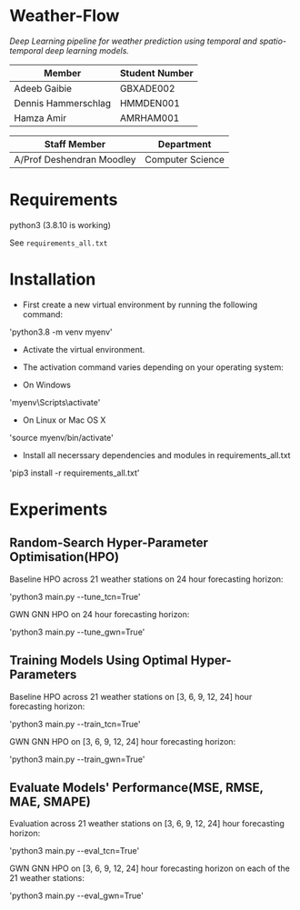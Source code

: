 # Weather-Flow

*Deep Learning pipeline for weather prediction using temporal and spatio-temporal deep learning models.* 


| Member     | Student Number |
| ----------- | ----------- |
| Adeeb Gaibie     | GBXADE002      |
| Dennis Hammerschlag     | HMMDEN001      |
| Hamza Amir     | AMRHAM001      |


| Staff Member     | Department |
| ----------- | ----------- |
| A/Prof Deshendran Moodley | Computer Science       |


# Requirements

python3
(3.8.10 is working)

See `requirements_all.txt`


# Installation

* First create a new virtual environment by running the following command:

'python3.8 -m venv myenv'

* Activate the virtual environment. 
* The activation command varies depending on your operating system:

* On Windows

'myenv\Scripts\activate'

* On Linux or Mac OS X

'source myenv/bin/activate'

* Install all necerssary dependencies and modules in requirements_all.txt

'pip3 install -r requirements_all.txt'


# Experiments

## Random-Search Hyper-Parameter Optimisation(HPO)

Baseline HPO across 21 weather stations on 24 hour forecasting horizon:

'python3 main.py --tune_tcn=True'


GWN GNN HPO on 24 hour forecasting horizon:

'python3 main.py --tune_gwn=True'


## Training Models Using Optimal Hyper-Parameters

Baseline HPO across 21 weather stations on [3, 6, 9, 12, 24] hour forecasting horizon:

'python3 main.py --train_tcn=True'

GWN GNN HPO on [3, 6, 9, 12, 24] hour forecasting horizon:

'python3 main.py --train_gwn=True'


## Evaluate Models' Performance(MSE, RMSE, MAE, SMAPE)

Evaluation across 21 weather stations on [3, 6, 9, 12, 24] hour forecasting horizon:

'python3 main.py --eval_tcn=True'

GWN GNN HPO on [3, 6, 9, 12, 24] hour forecasting horizon on each of the 21 weather stations:

'python3 main.py --eval_gwn=True'
